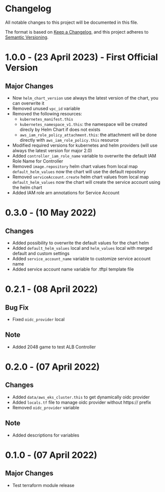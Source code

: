 # Changelog

All notable changes to this project will be documented in this file.

The format is based on [Keep a Changelog](https://keepachangelog.com/en/1.0.0/),
and this project adheres to [Semantic Versioning](https://semver.org/spec/v2.0.0.html).

# 1.0.0 - (23 April 2023) - First Official Version

## Major Changes
* Now `helm_chart_version` use always the latest version of the chart, you can overwrite it
* Removed unused `vpc_id` variable
* Removed the following resources:
    - `kubernetes_manifest.this`
    - `kubernetes_namespace_v1.this`: the namespace will be created direcly by Helm Chart if does not exists
    - `aws_iam_role_policy_attachment.this`: the attachment will be done directly with `aws_iam_role_policy.this` resource
* Modified required versions for kubernetes and helm providers (will use always the latest version for major 2.0)
* Added `controller_iam_role_name` variable to overwrite the default IAM Role Name for Controller
* Removed `image.repository` helm chart values from local map `default_helm_values` now the chart will use the default repository
* Removed `serviceAccount.create` helm chart values from local map `default_helm_values` now the chart will create the service account using the helm chart
* Added IAM role arn annotations for Service Account

# 0.3.0 - (10 May 2022)

## Changes
* Added possibility to overwrite the default values ​​for the chart helm
* Added `default_helm_values` local and `helm_values` local with merged default and custom settings
* Added `service_account_name` variable to customize service account name
* Added service account name variable for .tftpl template file

# 0.2.1 - (08 April 2022)

## Bug Fix
* Fixed `oidc_provider` local

## Note
* Added 2048 game to test ALB Controller

# 0.2.0 - (07 April 2022)

## Changes
* Added `data/aws_eks_cluster.this` to get dynamically oidc provider
* Added `locals.tf` file to manage oidc provider without https:// prefix
* Removed `oidc_provider` variable

## Note
* Added descriptions for variables

# 0.1.0 - (07 April 2022)

## Major Changes
* Test terraform module release